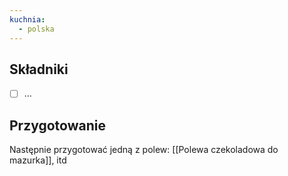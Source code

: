 ```yaml
---
kuchnia:
  - polska
---
```

## Składniki

- [ ] …


## Przygotowanie


Następnie przygotować jedną z polew: [[Polewa czekoladowa do mazurka]], itd